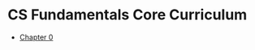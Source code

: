 # CS Fundamentals Core Curriculum

* [Chapter 0](0)
<!-- * [Chapter 1](1)
* [Chapter 2](2)
* [Chapter 3](3)
* [Chapter 4](4)
* [Chapter 5](5)
* [Chapter 6](6)
* [Chapter 7](7)
* [Chapter 8](8) --!>

<!-- # Project Modules

* [Understanding Technology](understanding_technology)
* [Data Science](data_science)
* [Impact of Computing](impact_of_computing) --!>
